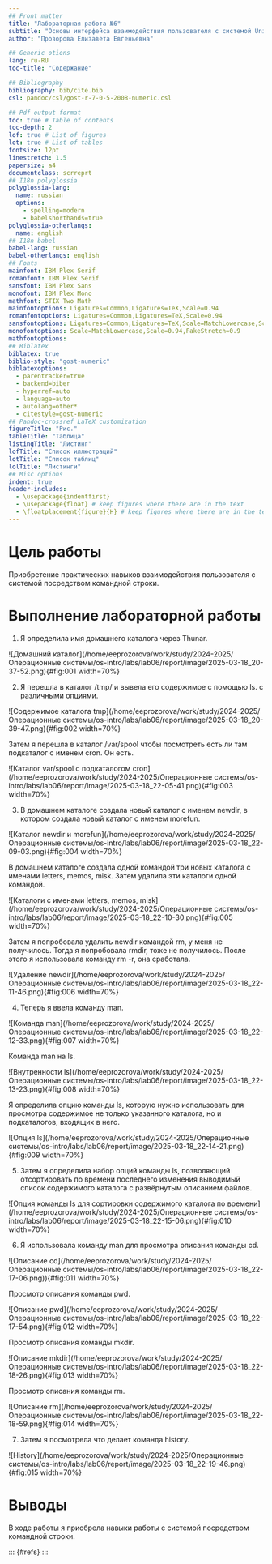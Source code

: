```yaml
---
## Front matter
title: "Лабораторная работа №6"
subtitle: "Основы интерфейса взаимодействия пользователя с системой Unix на уровне командной строки"
author: "Прозорова Елизавета Евгеньевна"

## Generic otions
lang: ru-RU
toc-title: "Содержание"

## Bibliography
bibliography: bib/cite.bib
csl: pandoc/csl/gost-r-7-0-5-2008-numeric.csl

## Pdf output format
toc: true # Table of contents
toc-depth: 2
lof: true # List of figures
lot: true # List of tables
fontsize: 12pt
linestretch: 1.5
papersize: a4
documentclass: scrreprt
## I18n polyglossia
polyglossia-lang:
  name: russian
  options:
	- spelling=modern
	- babelshorthands=true
polyglossia-otherlangs:
  name: english
## I18n babel
babel-lang: russian
babel-otherlangs: english
## Fonts
mainfont: IBM Plex Serif
romanfont: IBM Plex Serif
sansfont: IBM Plex Sans
monofont: IBM Plex Mono
mathfont: STIX Two Math
mainfontoptions: Ligatures=Common,Ligatures=TeX,Scale=0.94
romanfontoptions: Ligatures=Common,Ligatures=TeX,Scale=0.94
sansfontoptions: Ligatures=Common,Ligatures=TeX,Scale=MatchLowercase,Scale=0.94
monofontoptions: Scale=MatchLowercase,Scale=0.94,FakeStretch=0.9
mathfontoptions:
## Biblatex
biblatex: true
biblio-style: "gost-numeric"
biblatexoptions:
  - parentracker=true
  - backend=biber
  - hyperref=auto
  - language=auto
  - autolang=other*
  - citestyle=gost-numeric
## Pandoc-crossref LaTeX customization
figureTitle: "Рис."
tableTitle: "Таблица"
listingTitle: "Листинг"
lofTitle: "Список иллюстраций"
lotTitle: "Список таблиц"
lolTitle: "Листинги"
## Misc options
indent: true
header-includes:
  - \usepackage{indentfirst}
  - \usepackage{float} # keep figures where there are in the text
  - \floatplacement{figure}{H} # keep figures where there are in the text
---
```


# Цель работы

Приобретение практических навыков взаимодействия пользователя с системой посредством командной строки.

# Выполнение лабораторной работы

1. Я определила имя домашнего каталога через Thunar. 

![Домашний каталог](/home/eeprozorova/work/study/2024-2025/Операционные системы/os-intro/labs/lab06/report/image/2025-03-18_20-37-52.png){#fig:001 width=70%}

2. Я перешла в каталог /tmp/ и вывела его содержимое с помощью ls. с различными опциями.

![Содержимое каталога tmp](/home/eeprozorova/work/study/2024-2025/Операционные системы/os-intro/labs/lab06/report/image/2025-03-18_20-39-47.png){#fig:002 width=70%}

Затем я перешла в каталог /var/spool чтобы посмотреть есть ли там подкаталог с именем cron. Он есть.

![Каталог var/spool с подкаталогом cron](/home/eeprozorova/work/study/2024-2025/Операционные системы/os-intro/labs/lab06/report/image/2025-03-18_22-05-41.png){#fig:003 width=70%}

3. В домашнем каталоге создала новый каталог с именем newdir, в котором создала новый каталог с именем morefun.

![Каталог newdir и morefun](/home/eeprozorova/work/study/2024-2025/Операционные системы/os-intro/labs/lab06/report/image/2025-03-18_22-09-03.png){#fig:004 width=70%}

В домашнем каталоге создала одной командой три новых каталога с именами letters, memos, misk. Затем удалила эти каталоги одной командой.

![Каталоги с именами letters, memos, misk](/home/eeprozorova/work/study/2024-2025/Операционные системы/os-intro/labs/lab06/report/image/2025-03-18_22-10-30.png){#fig:005 width=70%}

Затем я попробовала удалить newdir командой rm, у меня не получилось. Тогда я попробовала rmdir, тоже не получилось. После этого я использовала команду rm -r, она сработала.

![Удаление newdir](/home/eeprozorova/work/study/2024-2025/Операционные системы/os-intro/labs/lab06/report/image/2025-03-18_22-11-46.png){#fig:006 width=70%}

4. Теперь я ввела команду man.

![Команда man](/home/eeprozorova/work/study/2024-2025/Операционные системы/os-intro/labs/lab06/report/image/2025-03-18_22-12-33.png){#fig:007 width=70%}

Команда man на ls. 

![Внутренности ls](/home/eeprozorova/work/study/2024-2025/Операционные системы/os-intro/labs/lab06/report/image/2025-03-18_22-13-23.png){#fig:008 width=70%}

Я определила опцию команды ls, которую нужно использовать для просмотра содержимое не только указанного каталога, но и подкаталогов, входящих в него.

![Опция ls](/home/eeprozorova/work/study/2024-2025/Операционные системы/os-intro/labs/lab06/report/image/2025-03-18_22-14-21.png){#fig:009 width=70%}

5. Затем я определила набор опций команды ls, позволяющий отсортировать по времени последнего изменения выводимый список содержимого каталога с развёрнутым описанием файлов.

![Опция команды ls для сортировки содержимого каталога по времени](/home/eeprozorova/work/study/2024-2025/Операционные системы/os-intro/labs/lab06/report/image/2025-03-18_22-15-06.png){#fig:010 width=70%}

6. Я использовала команду man для просмотра описания команды cd.

![Описание cd](/home/eeprozorova/work/study/2024-2025/Операционные системы/os-intro/labs/lab06/report/image/2025-03-18_22-17-06.png)){#fig:011 width=70%}

Просмотр описания команды pwd.

![Описание pwd](/home/eeprozorova/work/study/2024-2025/Операционные системы/os-intro/labs/lab06/report/image/2025-03-18_22-17-54.png){#fig:012 width=70%}

Просмотр описания команды mkdir.

![Описание mkdir](/home/eeprozorova/work/study/2024-2025/Операционные системы/os-intro/labs/lab06/report/image/2025-03-18_22-18-26.png){#fig:013 width=70%}

Просмотр описания команды rm.

![Описание rm](/home/eeprozorova/work/study/2024-2025/Операционные системы/os-intro/labs/lab06/report/image/2025-03-18_22-18-59.png){#fig:014 width=70%}

7. Затем я посмотрела что делает команда history.

![History](/home/eeprozorova/work/study/2024-2025/Операционные системы/os-intro/labs/lab06/report/image/2025-03-18_22-19-46.png){#fig:015 width=70%}

# Выводы

В ходе работы я приобрела навыки работы с системой посредством командной строки.

::: {#refs}
:::
